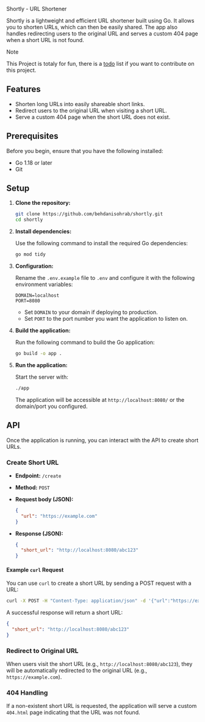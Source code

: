  Shortly - URL Shortener


Shortly is a lightweight and efficient URL shortener built using Go. It allows you to shorten URLs, which can then be easily shared. The app also handles redirecting users to the original URL and serves a custom 404 page when a short URL is not found.

> [!NOTE]
> This Project is totaly for fun, there is a [todo](todo.md) list if you want to contribute on this project. 

## Features

- Shorten long URLs into easily shareable short links.
- Redirect users to the original URL when visiting a short URL.
- Serve a custom 404 page when the short URL does not exist.

## Prerequisites

Before you begin, ensure that you have the following installed:

- Go 1.18 or later
- Git

## Setup

1. **Clone the repository:**

   ```bash
   git clone https://github.com/behdanisohrab/shortly.git
   cd shortly
   ```

2. **Install dependencies:**

   Use the following command to install the required Go dependencies:

   ```bash
   go mod tidy
   ```

3. **Configuration:**

   Rename the `.env.example` file to `.env` and configure it with the following environment variables:

   ```env
   DOMAIN=localhost
   PORT=8080
   ```

   - Set `DOMAIN` to your domain if deploying to production.
   - Set `PORT` to the port number you want the application to listen on.

4. **Build the application:**

   Run the following command to build the Go application:

   ```bash
   go build -o app .
   ```

5. **Run the application:**

   Start the server with:

   ```bash
   ./app
   ```

   The application will be accessible at `http://localhost:8080/` or the domain/port you configured.

## API

Once the application is running, you can interact with the API to create short URLs.

### Create Short URL

- **Endpoint:** `/create`
- **Method:** `POST`
- **Request body (JSON):**

  ```json
  {
    "url": "https://example.com"
  }
  ```

- **Response (JSON):**

  ```json
  {
    "short_url": "http://localhost:8080/abc123"
  }
  ```

#### Example `curl` Request

You can use `curl` to create a short URL by sending a POST request with a URL:

```bash
curl -X POST -H "Content-Type: application/json" -d '{"url":"https://example.com"}' http://localhost:8080/create
```

A successful response will return a short URL:

```json
{
  "short_url": "http://localhost:8080/abc123"
}
```

### Redirect to Original URL

When users visit the short URL (e.g., `http://localhost:8080/abc123`), they will be automatically redirected to the original URL (e.g., `https://example.com`).

### 404 Handling

If a non-existent short URL is requested, the application will serve a custom `404.html` page indicating that the URL was not found.




